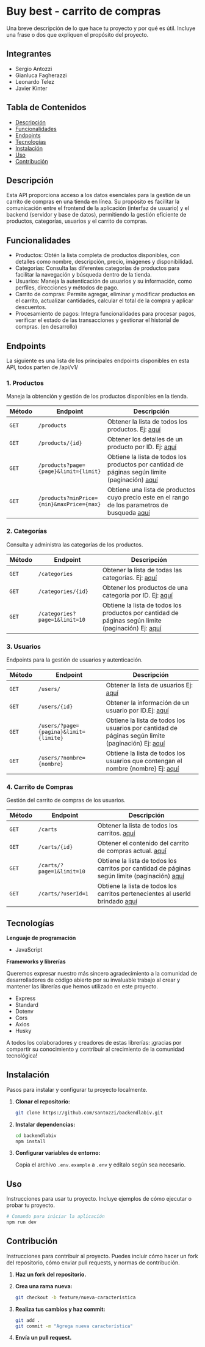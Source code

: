 # Buy best - carrito de compras

Una breve descripción de lo que hace tu proyecto y por qué es útil. Incluye una frase o dos que expliquen el propósito del proyecto.

## Integrantes
  * Sergio Antozzi
  * Gianluca Fagherazzi
  * Leonardo Telez
  * Javier Kinter

## Tabla de Contenidos

- [Descripción](#descripción)
- [Funcionalidades](#funcionalidades)
- [Endpoints](#endpoints)
- [Tecnologías](#tecnologías)
- [Instalación](#instalación)
- [Uso](#uso)
- [Contribución](#contribución)


## Descripción

Esta API proporciona acceso a los datos esenciales para la gestión de un carrito de compras en una tienda en línea. Su propósito es facilitar la comunicación entre el frontend de la aplicación (interfaz de usuario) y el backend (servidor y base de datos), permitiendo la gestión eficiente de productos, categorías, usuarios y el carrito de compras.

## Funcionalidades

* Productos: Obtén la lista completa de productos disponibles, con detalles como nombre, descripción, precio, imágenes y disponibilidad.
* Categorías: Consulta las diferentes categorías de productos para facilitar la navegación y búsqueda dentro de la tienda.
* Usuarios: Maneja la autenticación de usuarios y su información, como perfiles, direcciones y métodos de pago.
* Carrito de compras: Permite agregar, eliminar y modificar productos en el carrito, actualizar cantidades, calcular el total de la compra y aplicar descuentos.
* Procesamiento de pagos: Integra funcionalidades para procesar pagos, verificar el estado de las transacciones y gestionar el historial de compras. (en desarrollo)

## Endpoints
La siguiente es una lista de los principales endpoints disponibles en esta API, todos parten de /api/v1/

### 1. **Productos**
Maneja la obtención y gestión de los productos disponibles en la tienda.

| Método | Endpoint                            | Descripción                                                                               |
|--------|-------------------------------------|-------------------------------------------------------------------------------------------|
| `GET`  | `/products`                         | Obtener la lista de todos los productos. Ej: [aquí](https://backendlabiv-s4q1.onrender.com/api/v1/products)                                                 |
| `GET`  | `/products/{id}`                    | Obtener los detalles de un producto por ID. Ej:  [aquí](https://backendlabiv-s4q1.onrender.com/api/v1/products/2)                                              |
| `GET`  | `/products?page={page}&limit={limit}`         | Obtiene la lista de todos los productos por cantidad de páginas según limite (paginación) [aquí](https://backendlabiv-s4q1.onrender.com/api/v1/products/?page=1) |
| `GET`  | `/products?minPrice={min}&maxPrice={max}` | Obtiene una lista de productos cuyo precio este en el rango de los parametros de busqueda [aquí](https://backendlabiv-s4q1.onrender.com/api/v1/products?minPrice=20&maxPrice=30)|


### 2. **Categorías**
Consulta y administra las categorías de los productos.

| Método | Endpoint           | Descripción                                      |
|--------|--------------------|--------------------------------------------------|
| `GET`  | `/categories`       | Obtener la lista de todas las categorías.   Ej: [aquí](https://backendlabiv-s4q1.onrender.com/api/v1/categories)     |
| `GET`  | `/categories/{id}`  | Obtener los productos de una categoría por ID. Ej:  [aquí](https://backendlabiv-s4q1.onrender.com/api/v1/categories/1)|
| `GET`  | `/categories?page=1&limit=10` | Obtiene la lista de todos los productos por cantidad de páginas según limite (paginación) Ej: [aquí](https://backendlabiv-s4q1.onrender.com/api/v1/categories/?page=1)|

### 3. **Usuarios**
Endpoints para la gestión de usuarios y autenticación.

| Método  | Endpoint             | Descripción                                |
|---------|----------------------|--------------------------------------------|
| `GET`   | `/users/`      | Obtener la lista de usuarios Ej: [aquí](https://backendlabiv-s4q1.onrender.com/api/v1/users)|
| `GET`   | `/users/{id}`      | Obtener la información de un usuario por ID.Ej: [aquí](https://backendlabiv-s4q1.onrender.com/api/v1/users/2)|
| `GET`   | `/users/?page={pagina}&limit={limite}`      | Obtiene la lista de todos los usuarios por cantidad de páginas según limite (paginación) Ej: [aquí](https://backendlabiv-s4q1.onrender.com/api/v1/users/?page=1)|
| `GET`   | `/users/?nombre={nombre}`      | Obtiene la lista de todos los usuarios que contengan el nombre {nombre} Ej: [aquí](https://backendlabiv-s4q1.onrender.com/api/v1/categories/?nombre=Maria)|

### 4. **Carrito de Compras**
Gestión del carrito de compras de los usuarios.

| Método  | Endpoint                | Descripción                                        |
|---------|-------------------------|----------------------------------------------------|
| `GET`   | `/carts`               | Obtener la lista de todos los carritos. [aquí](https://backendlabiv-s4q1.onrender.com/api/v1/carts)|
| `GET`   | `/carts/{id}`              | Obtener el contenido del carrito de compras actual. [aquí](https://backendlabiv-s4q1.onrender.com/api/v1/carts/1)|
| `GET`   | `/carts/?page=1&limit=10`      | Obtiene la lista de todos los carritos por cantidad de páginas según limite (paginación) [aquí](https://backendlabiv-s4q1.onrender.com/api/v1/carts?page=1)|
| `GET`   | `/carts/?userId=1`      | Obtiene la lista de todos los carritos pertenecientes al userId brindado [aquí](https://backendlabiv-s4q1.onrender.com/api/v1/carts/?userId=1)|


## Tecnologías

**Lenguaje de programación** 
* JavaScript

**Frameworks y librerías** 

Queremos expresar nuestro más sincero agradecimiento a la comunidad de desarrolladores de código abierto por su invaluable trabajo al crear y mantener las librerías que hemos utilizado en este proyecto.
* Express
* Standard
* Dotenv
* Cors
* Axios
* Husky

A todos los colaboradores y creadores de estas librerías: ¡gracias por compartir su conocimiento y contribuir al crecimiento de la comunidad tecnológica!
## Instalación

Pasos para instalar y configurar tu proyecto localmente.

1. **Clonar el repositorio:**

    ```bash
    git clone https://github.com/santozzi/backendlabiv.git
    ```

2. **Instalar dependencias:**

    ```bash
    cd backendlabiv
    npm install
    ```

3. **Configurar variables de entorno:**

    Copia el archivo `.env.example` a `.env` y edítalo según sea necesario.

## Uso

Instrucciones para usar tu proyecto. Incluye ejemplos de cómo ejecutar o probar tu proyecto.

```bash
# Comando para iniciar la aplicación
npm run dev
```
## Contribución

Instrucciones para contribuir al proyecto. Puedes incluir cómo hacer un fork del repositorio, cómo enviar pull requests, y normas de contribución.

1. **Haz un fork del repositorio.**
2. **Crea una rama nueva:**

    ```bash
    git checkout -b feature/nueva-caracteristica
    ```

3. **Realiza tus cambios y haz commit:**

    ```bash
    git add .
    git commit -m "Agrega nueva característica"
    ```

4. **Envía un pull request.**
